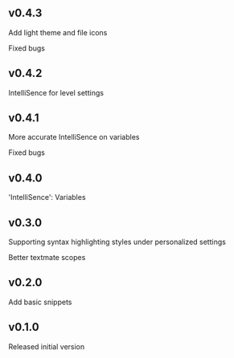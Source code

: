 ## v0.4.3

Add light theme and file icons

Fixed bugs

## v0.4.2

IntelliSence for level settings

## v0.4.1

More accurate IntelliSence on variables

Fixed bugs

## v0.4.0

'IntelliSence': Variables

## v0.3.0

Supporting syntax highlighting styles under personalized settings

Better textmate scopes

## v0.2.0

Add basic snippets

## v0.1.0

Released initial version
